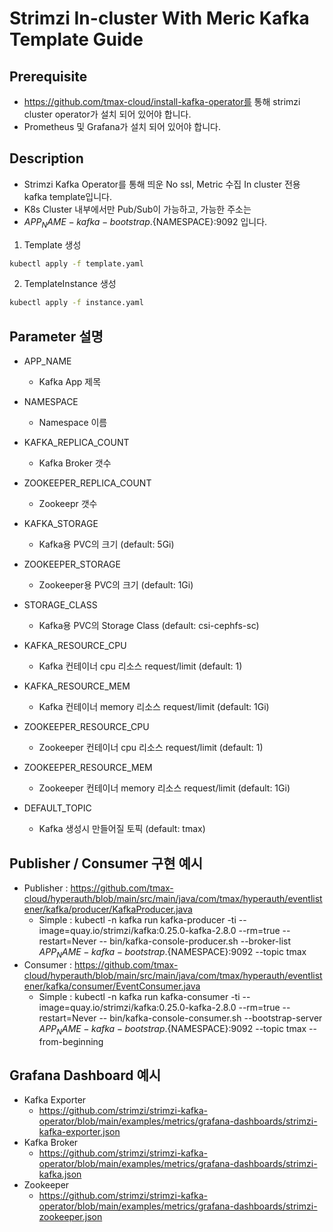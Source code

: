 # Strimzi In-cluster With Meric Kafka Template Guide

## Prerequisite
- https://github.com/tmax-cloud/install-kafka-operator를 통해 strimzi cluster operator가 설치 되어 있어야 합니다.
- Prometheus 및 Grafana가 설치 되어 있어야 합니다.

## Description
- Strimzi Kafka Operator를 통해 띄운 No ssl, Metric 수집 In cluster 전용 kafka template입니다.
- K8s Cluster 내부에서만 Pub/Sub이 가능하고, 가능한 주소는 
- ${APP_NAME}-kafka-bootstrap.${NAMESPACE}:9092  입니다.


1. Template 생성
```bash
kubectl apply -f template.yaml
```

2. TemplateInstance 생성
```bash
kubectl apply -f instance.yaml
```

## Parameter 설명
- APP_NAME  
  - Kafka App 제목
  
- NAMESPACE
  - Namespace 이름
 
- KAFKA_REPLICA_COUNT  
  - Kafka Broker 갯수

- ZOOKEEPER_REPLICA_COUNT  
  - Zookeepr 갯수

- KAFKA_STORAGE
  - Kafka용 PVC의 크기 (default: 5Gi)

- ZOOKEEPER_STORAGE
  - Zookeeper용 PVC의 크기 (default: 1Gi)

- STORAGE_CLASS  
  - Kafka용 PVC의 Storage Class (default: csi-cephfs-sc)

- KAFKA_RESOURCE_CPU  
  - Kafka 컨테이너 cpu 리소스 request/limit (default: 1)

- KAFKA_RESOURCE_MEM  
  - Kafka 컨테이너 memory 리소스 request/limit (default: 1Gi)

- ZOOKEEPER_RESOURCE_CPU  
  - Zookeeper 컨테이너 cpu 리소스 request/limit (default: 1)

- ZOOKEEPER_RESOURCE_MEM  
  - Zookeeper 컨테이너 memory 리소스 request/limit (default: 1Gi)

- DEFAULT_TOPIC
  - Kafka 생성시 만들어질 토픽 (default: tmax)

## Publisher / Consumer 구현 예시

- Publisher : https://github.com/tmax-cloud/hyperauth/blob/main/src/main/java/com/tmax/hyperauth/eventlistener/kafka/producer/KafkaProducer.java
  - Simple : kubectl -n kafka run kafka-producer -ti --image=quay.io/strimzi/kafka:0.25.0-kafka-2.8.0 --rm=true --restart=Never -- bin/kafka-console-producer.sh --broker-list ${APP_NAME}-kafka-bootstrap.${NAMESPACE}:9092 --topic tmax
- Consumer : https://github.com/tmax-cloud/hyperauth/blob/main/src/main/java/com/tmax/hyperauth/eventlistener/kafka/consumer/EventConsumer.java
  - Simple : kubectl -n kafka run kafka-consumer -ti --image=quay.io/strimzi/kafka:0.25.0-kafka-2.8.0 --rm=true --restart=Never -- bin/kafka-console-consumer.sh --bootstrap-server ${APP_NAME}-kafka-bootstrap.${NAMESPACE}:9092 --topic tmax --from-beginning

## Grafana Dashboard 예시
- Kafka Exporter
  - https://github.com/strimzi/strimzi-kafka-operator/blob/main/examples/metrics/grafana-dashboards/strimzi-kafka-exporter.json
- Kafka Broker
  - https://github.com/strimzi/strimzi-kafka-operator/blob/main/examples/metrics/grafana-dashboards/strimzi-kafka.json
- Zookeeper
  - https://github.com/strimzi/strimzi-kafka-operator/blob/main/examples/metrics/grafana-dashboards/strimzi-zookeeper.json 
